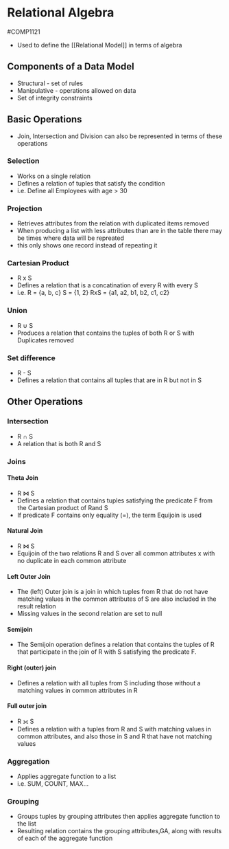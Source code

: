 # Relational Algebra
#COMP1121
- Used to define the [[Relational Model]] in terms of algebra
## Components of a Data Model
- Structural - set of rules
- Manipulative - operations allowed on data
- Set of integrity constraints

## Basic Operations
- Join, Intersection and Division can also be represented in terms of these operations
### Selection
- Works on a single relation
- Defines a relation of tuples that satisfy the condition
- i.e. Define all Employees with age > 30
### Projection
- Retrieves attributes from the relation with duplicated items removed
- When producing a list with less attributes than are in the table there may be times where data will be repreated
- this only shows one record instead of repeating it
### Cartesian Product
- R x S
- Defines a relation that is a concatination of every R with every S
- i.e. R = {a, b, c} S = {1, 2} RxS = {a1, a2, b1, b2, c1, c2}
### Union
- R $\cup$ S
- Produces a relation that contains the tuples of both R or S with Duplicates removed 
### Set difference
- R - S
- Defines a relation that contains all tuples that are in R but not in S

## Other Operations
### Intersection
- R $\cap$ S
- A relation that is both R and S
### Joins
#### Theta Join
- R $\bowtie$ S
- Defines a relation that contains tuples satisfying the predicate F from the Cartesian product of Rand S
- If predicate F contains only equality (=), the term Equijoin is used
#### Natural Join
- R $\bowtie$ S
- Equijoin of the two relations R and S over all common attributes x with no duplicate in each common attribute
#### Left Outer Join
- The (left) Outer join is a join in which tuples from R that do not have matching values in the common attributes of S are also included in the result relation
- Missing values in the second relation are set to null
#### Semijoin
- The Semijoin operation defines a relation that contains the tuples of R that participate in the join of R with S satisfying the predicate F.
#### Right (outer) join
- Defines a relation with all tuples from S including those without a matching values in common attributes in R
#### Full outer join
- R ⟗ S
- Defines a relation with a tuples from R and S with matching values in common attributes, and also those in S and R that have not matching values
### Aggregation
- Applies aggregate function to a list
- i.e. SUM, COUNT, MAX...
### Grouping
- Groups tuples by grouping attributes then applies aggregate function to the list
- Resulting relation contains the grouping attributes,GA, along with results of each of the aggregate function